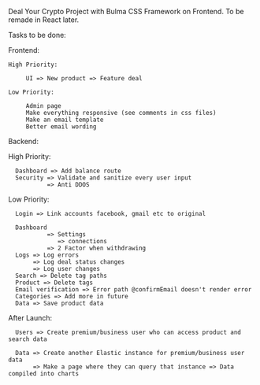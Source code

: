 Deal Your Crypto Project with Bulma CSS Framework on Frontend. To be remade in React later.

Tasks to be done:

Frontend:

    High Priority:

         UI => New product => Feature deal

    Low Priority:

         Admin page
         Make everything responsive (see comments in css files)
         Make an email template
         Better email wording


Backend:

   High Priority:

      Dashboard => Add balance route
      Security => Validate and sanitize every user input
               => Anti DDOS

   Low Priority:

      Login => Link accounts facebook, gmail etc to original
      
      Dashboard 
               => Settings
                  => connections
               => 2 Factor when withdrawing                      
      Logs => Log errors
           => Log deal status changes
           => Log user changes
      Search => Delete tag paths
      Product => Delete tags
      Email verification => Error path @confirmEmail doesn't render error
      Categories => Add more in future
      Data => Save product data
      
After Launch:

      Users => Create premium/business user who can access product and search data 
      
      Data => Create another Elastic instance for premium/business user data
           => Make a page where they can query that instance => Data compiled into charts 